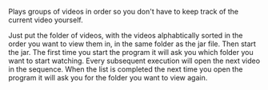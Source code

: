 Plays groups of videos in order so you don't have to keep track of the current video yourself.

Just put the folder of videos, with the videos alphabtically sorted in the order you want to view them in, in the same folder as the jar file. Then start the jar. The first time you start the program it will ask you which folder you want to start watching. Every subsequent execution will open the next video in the sequence. When the list is completed the next time you open the program it will ask you for the folder you want to view again.
